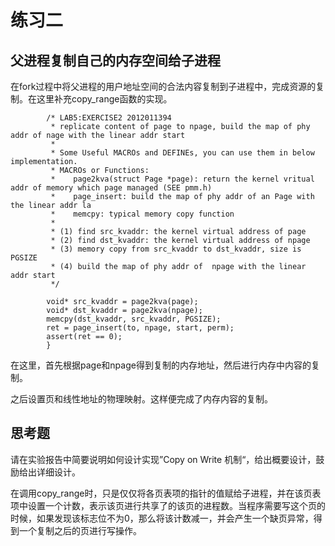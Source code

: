 # 练习二
## 父进程复制自己的内存空间给子进程

在fork过程中将父进程的用户地址空间的合法内容复制到子进程中，完成资源的复制。在这里补充copy_range函数的实现。

```
        /* LAB5:EXERCISE2 2012011394         * replicate content of page to npage, build the map of phy addr of nage with the linear addr start         *         * Some Useful MACROs and DEFINEs, you can use them in below implementation.         * MACROs or Functions:         *    page2kva(struct Page *page): return the kernel vritual addr of memory which page managed (SEE pmm.h)         *    page_insert: build the map of phy addr of an Page with the linear addr la         *    memcpy: typical memory copy function         *         * (1) find src_kvaddr: the kernel virtual address of page         * (2) find dst_kvaddr: the kernel virtual address of npage         * (3) memory copy from src_kvaddr to dst_kvaddr, size is PGSIZE         * (4) build the map of phy addr of  npage with the linear addr start         */        void* src_kvaddr = page2kva(page);        void* dst_kvaddr = page2kva(npage);        memcpy(dst_kvaddr, src_kvaddr, PGSIZE);        ret = page_insert(to, npage, start, perm);        assert(ret == 0);        }
```
在这里，首先根据page和npage得到复制的内存地址，然后进行内存中内容的复制。

之后设置页和线性地址的物理映射。这样便完成了内存内容的复制。


## 思考题

请在实验报告中简要说明如何设计实现”Copy on Write 机制“，给出概要设计，鼓励给出详细设计。

在调用copy_range时，只是仅仅将各页表项的指针的值赋给子进程，并在该页表项中设置一个计数，表示该页进行共享了的该页的进程数。当程序需要写这个页的时候，如果发现该标志位不为0，那么将该计数减一，并会产生一个缺页异常，得到一个复制之后的页进行写操作。
